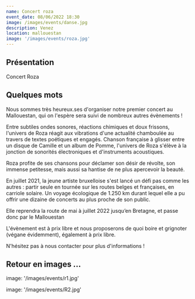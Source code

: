 ```yaml
---
name: Concert roza
event_date: 08/06/2022 18:30
image: /images/events/danse.jpg
description: Venez
location: mallouestan
image: '/images/events/roza.jpg'
---
```


## Présentation

Concert Roza

## Quelques mots

Nous sommes très heureux.ses d'organiser notre premier concert au Mallouestan, qui on l'espère sera suivi de nombreux autres évènements !

Entre subtiles ondes sonores, réactions chimiques et doux frissons, l'univers de Roza réagit aux vibrations d'une actualité chamboulée au travers de textes poétiques et engagés.
Chanson française à glisser entre un disque de Camille et un album de Pomme, l'univers de Roza s'élève à la jonction de sonorités électroniques et d'instruments acoustiques.

Roza profite de ses chansons pour déclamer son désir de révolte, son immense petitesse, mais aussi sa hantise de ne plus apercevoir la beauté.

En juillet 2021, la jeune artiste bruxelloise s'est lancé un défi pas comme les autres : partir seule en tournée sur les routes belges et françaises, en carriole solaire. Un voyage écologique de 1.250 km durant lequel elle a pu offrir une dizaine de concerts au plus proche de son public.

Elle reprendra la route de mai à juillet 2022 jusqu’en Bretagne, et passe donc par le Mallouestan

L'évènement est à prix libre et nous proposerons de quoi boire et grignoter (végane évidemment), également à prix libre.

N'hésitez pas à nous contacter pour plus d'informations !

## Retour en images ...

image: '/images/events/r1.jpg' 

image: '/images/events/R2.jpg'
















